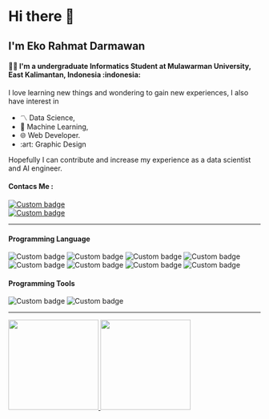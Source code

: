<h1> Hi there 👋</h1>
<h2> I'm Eko Rahmat Darmawan</h2>

<h4> 🧑‍💻 I'm a undergraduate Informatics Student at Mulawarman University, East Kalimantan, Indonesia :indonesia:</h4>
<p> I love learning new things and wondering to gain new experiences, I also have interest in </p>
<ul> <li> 〽️ Data Science,</li><li> 🤖 Machine Learning,</li><li> 🌐 Web Developer.</li> <li> :art: Graphic Design </ul> Hopefully I can contribute and increase my experience as a data scientist and AI engineer. </p>

<h4>Contacs Me : </h4>
<div style="display:inline;">
  <a href="https://www.linkedin.com/in/eko-rahmat-853503221/"><img alt="Custom badge" src="https://img.shields.io/badge/LinkedIn-Eko_Rahmat-informational?        style=flat&logo=linkedin&logoColor=white"></a><br>
  <a href="https://www.instagram.com/eko_rahmattt"><img alt="Custom badge" src="https://img.shields.io/badge/Instagram-@eko_rahmattt-informational?style=flat&logo=instagram&logoColor=white"></a>
</div>
<hr>
<h4>Programming Language</h4>
<div style="display:inline;">
  <img alt="Custom badge" src="https://img.shields.io/badge/TensorFlow-TensorFlow-informational?style=flat&logo=TensorFlow&logoColor=orange">
  <img alt="Custom badge" src="https://img.shields.io/badge/Code-Python-informational?style=flat&logo=python&logoColor=yellow">
  <img alt="Custom badge" src="https://img.shields.io/badge/Code-HTML5-informational?style=flat&logo=html5&logoColor=e34f26">
  <img alt="Custom badge" src="https://img.shields.io/badge/Code-CSS3-informational?style=flat&logo=css3&logoColor=1572b6">
  <img alt="Custom badge" src="https://img.shields.io/badge/Code-JavaScript-informational?style=flat&logo=JavaScript&logoColor=f7df1e">
  <img alt="Custom badge" src="https://img.shields.io/badge/Code-PHP-informational?style=flat&logo=PHP&logoColor=777bb4">
  <img alt="Custom badge" src="https://img.shields.io/badge/Framework-Laravel-informational?style=flat&logo=Laravel&logoColor=ff2d20">
  <img alt="Custom badge" src="https://img.shields.io/badge/Framework-Node.js-informational?style=flat&logo=Node.js&logoColor=339933">
</div>
<h4>Programming Tools</h4>
<div style="display:inline;">
  <img alt="Custom badge" src="https://img.shields.io/badge/Editor-VS_Code-informational?style=flat&logo=visual-studio-code&logoColor=007acc">
  <img alt="Custom badge" src="https://img.shields.io/badge/Tools-MySQL-informational?style=flat&logo=mysql&logoColor=4479a1">
</div>
<hr>
<div style="display:flex;flex-direction:row;">
  <a href="https://github.com/Echo271/">
    <img height="180em" src="https://github-readme-stats.vercel.app/api?username=echo271&show_icons=true&theme=github_dark&include_all_commits=true&count_private=true&show_owner=false">
    <img height="180em" src="https://github-readme-stats.vercel.app/api/top-langs/?username=echo271&layout=compact&theme=github_dark&langs_count=8">
  </a>
</div>

